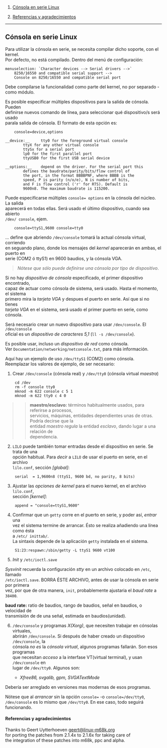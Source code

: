 1. [Cónsola en serie Linux](#i1)

2. [Referencias y agradecimientos](#i2)

---

## <a name="i1">Cónsola en serie Linux</a>

Para utilizar la cónsola en serie, se necesita compilar dicho soporte, con el kernel.  
Por defecto, no está compilado. Dentro del menú de configuración:

	menuselection: `Character devices --> Serial drivers -->`  
		8250/16550 and compatible serial support -->  
		Console on 8250/16550 and compatible serial port

Debe compilarse la funcionalidad como parte del kernel, no por separado -como módulo.  

Es posible especificar múltiples dispositivos para la salida de cónsola. Pueden  
definirse nuevos comando de línea, para seleccionar qué dispositivo/s será usado  
parala salida de cónsola. El formato de esta opción es:  

		console=device,options
		
	__device:__		tty0 for the foreground virtual console  
			ttyX for any other virtual console  
			ttySx for a serial port  
			lp0 for the first parallel port  
			ttyUSB0 for the first USB serial device  

	__options:__	depend on the driver. For the serial port this  
			defines the baudrate/parity/bits/flow control of  
			the port, in the format BBBBPNF, where BBBB is the  
			speed, P is parity (n/o/e), N is number of bits,  
			and F is flow control ('r' for RTS). Default is  
			9600n8. The maximum baudrate is 115200.  
	
Puede especificarse múltiples `console= options` en la cónsola del núcleo. La salida  
aparecerá en todas ellas. Será usado el último dispositivo, cuando sea abierto  
`/dev/ console`, ejem.  

		console=ttyS1,9600 console=tty0
		
... define que abriendo `/dev/console` tomará la actual cónsola virtual, corriendo  
en seguando plano, donde los mensajes del _kernel_ aparecerán en ambas, el puerto en  
serie (COM2 ó ttyS1) en 9600 baudios, y la cónsola VGA.  

> _Nótese que sólo puede definirse una cónsola por tipo de dispositivo_.  

Si no hay _dispositivo de cónsola_ especificado, el primer dispositivo encontrado,  
capaz de actuar como cónsola de sistema, será usado. Hasta el momento, el sistema  
primero mira la _tarjeta VGA_ y despues el puerto en serie. Así que si no tienes  
_tarjeta VGA_ en el sistema, será usado el primer puerto en serie, como cónsola.  

Será necesario crear un nuevo dispositivo para usar `/dev/console`. El `/dev/console`  
oficial es un _dispositivo de caracteres 5,1_ (`ll -s /dev/console`).  

Es posible usar, incluso un _dispositivo de red_ como cónsola.  
Ver `Documentation/networking/netconsole.txt`, para más información.  

Aquí hay un ejemplo de uso `/dev/ttyS1` (COM2) como cónsola.  
Reemplazar los valores de ejemplo, de ser necesario:  

1. Crear `/dev/console` (cónsola real) y `/dev/tty0` (cónsola virtual _maestra_)  

		cd /dev
		rm -f console tty0
		mknod -m 622 console c 5 1
		mknod -m 622 tty0 c 4 0

>> __maestro/esclavo:__ términos habitualmente usados, para referirse a procesos,  
>> servicios, máquinas, entidades dependientes unas de otras. Podría decirse que la  
>> entidad _maestro_  _regula_ la entidad _esclavo_, dando lugar a una relación de  
>> dependencia. 

2. `LILO` puede también tomar entradas desde el dispositivo en serie. Se trata de una  
opción habitual. Para _decir_ a `LILO` de usar el puerto en serie, en el archivo  
`lilo.conf`, sección _[global]_:  

		serial  = 1,9600n8 (ttyS1, 9600 bd, no parity, 8 bits)
		
3. Ajustar las _opciones de kernel_ para el nuevo kernel, en el archivo `lilo.conf`,  
sección _[kernel]_:  

		append = "console=ttyS1,9600"
		
4. Confirmar que un `getty` corre en el puerto en serie, y poder así, _entrar_ una  
vez el sistema termine de arrancar. Ésto se realiza añadiendo una línea como ésta  
a `/etc/ inittab/`.  
La sintaxis depende de la aplicación `getty` instalada en el sistema.  

		S1:23:respawn:/sbin/getty -L ttyS1 9600 vt100

5. _Init_ y `/etc/ioctl.save`

_Sysvinit_ recuerda la configuración _stty_ en un archivo colocado en `/etc`, llamado  
`/etc/ioctl.save`. BORRA ÉSTE ARCHIVO, antes de usar la cónsola en serie por primera  
vez, por que de otra manera, `init`, probablemente ajustaria el _baud rate_ a `38400`.  

__baud rate:__ ratio de baudios, rango de baudios, señal en baudios, o velocidad de  
transmisión de de una señal, estimada en baudios(unidad).  

6. `/dev/console` y programas _X(Xorg)_, que necesiten trabajar en cónsolas virtuales,  
abrirán `/dev/console`. Si después de haber creado un dispositivo `/dev/console`, la  
cónsola _no es_ la _cónsola virtual_, algunos programas fallarán. Son esos programas  
que necesitan _acceso_ a la interfase VT(virtual terminal), y usan `/dev/console` en  
lugar de `/dev/tty0`. Algunos son:  


	- _Xfree86, svgalib, gpm, SVGATextMode_

Debería ser arreglado en versiones mas modernas de esos programas.  

Nótese que al _arrancar_ sin la opción `console=` -o `console=/dev/tty0`,  
`/dev/console` es lo mismo que `/dev/tty0`. En ese caso, todo seguirá funcionando.  


#### <a name="i2">Referencias y agradecimientos</a>

   Thanks to Geert Uytterhoeven <geert@linux-m68k.org>  
   for porting the patches from 2.1.4x to 2.1.6x for taking care of  
   the integration of these patches into m68k, ppc and alpha.
